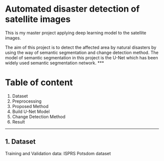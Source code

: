 # Automated disaster detection of satellite images
<p>This is my master project applying deep learning model to the satellite images.</p>
The aim of this project is to detect the affected area by natural disasters by using the way of semantic segmentation and change detection method. The model of semantic segmentation in this project is the U-Net which has been widely used semantic segmentation network.
***

# Table of content
1. Dataset
2. Preprocessing
3. Proposed Method
4. Build U-Net Model
5. Change Detection Method
6. Result
***

## 1. Dataset
Training and Validation data: ISPRS Potsdom dataset 
